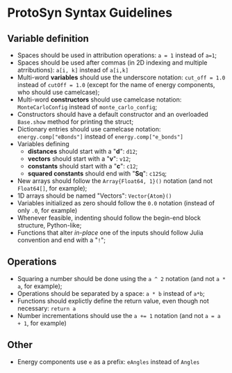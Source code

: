 # ProtoSyn Syntax Guidelines

## Variable definition
- Spaces should be used in attribution operations: `a = 1` instead of `a=1`;
- Spaces should be used after commas (in 2D indexing and multiple atrributions): `a[i, k]` instead of `a[i,k]`
- Multi-word **variables** should use the underscore notation: `cut_off = 1.0` instead of `cutOff = 1.0` (except for the name of energy components, who should use camelcase);
- Multi-word **constructors** should use camelcase notation: `MonteCarloConfig` instead of `monte_carlo_config`;
- Constructors should have a default constructor and an overloaded `Base.show` method for printing the struct;
- Dictionary entries should use camelcase notation: `energy.comp["eBonds"]` instead of `energy.comp["e_bonds"]`
- Variables defining 
    - **distances**  should start with a "**d**": `d12`;
    - **vectors**  should start with a "**v**": `v12`;
    - **constants**  should start with a "**c**": `c12`;
    - **squared constants**  should end with "**Sq**": `c12Sq`;
- New arrays should follow the `Array{Float64, 1}()` notation (and not `Float64[]`, for example);
- 1D arrays should be named "Vectors": `Vector{Atom}()`
- Variables initialized as zero should follow the `0.0` notation (instead of only `.0`, for example)
- Whenever feasible, indenting should follow the begin-end block structure, Python-like;
- Functions that alter *in-place* one of the inputs should follow Julia convention and end with a "`!`";

## Operations
- Squaring a number should be done using the `a ^ 2` notation (and not `a * a`, for example);
- Operations should be separated by a space: `a * b` instead of `a*b`;
- Functions should explictly define the return value, even though not necessary: `return a`
- Number incrementations should use the `a += 1` notation (and not `a = a + 1`, for example)

## Other
- Energy components use `e` as a prefix: `eAngles` instead of `Angles`